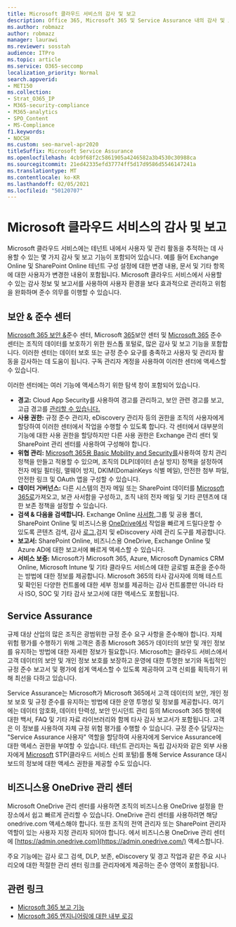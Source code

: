 ```yaml
---
title: Microsoft 클라우드 서비스의 감사 및 보고
description: Office 365, Microsoft 365 및 Service Assurance 내의 감사 및 보고 기능에 대한 개요입니다.
ms.author: robmazz
author: robmazz
manager: laurawi
ms.reviewer: sosstah
audience: ITPro
ms.topic: article
ms.service: O365-seccomp
localization_priority: Normal
search.appverid:
- MET150
ms.collection:
- Strat_O365_IP
- M365-security-compliance
- M365-analytics
- SPO_Content
- MS-Compliance
f1.keywords:
- NOCSH
ms.custom: seo-marvel-apr2020
titleSuffix: Microsoft Service Assurance
ms.openlocfilehash: 4cb9f68f2c5861905a4246582a3b4530c30988ca
ms.sourcegitcommit: 21ed42335efd37774ff5d17d9586d5546147241a
ms.translationtype: MT
ms.contentlocale: ko-KR
ms.lasthandoff: 02/05/2021
ms.locfileid: "50120707"
---
```

# <a name="auditing-and-reporting-in-microsoft-cloud-services"></a>Microsoft 클라우드 서비스의 감사 및 보고

Microsoft 클라우드 서비스에는 테넌트 내에서 사용자 및 관리 활동을 추적하는 데 사용할 수 있는 몇 가지 감사 및 보고 기능이 포함되어 있습니다. 예를 들어 Exchange Online 및 SharePoint Online 테넌트 구성 설정에 대한 변경 내용, 문서 및 기타 항목에 대한 사용자가 변경한 내용이 포함됩니다. Microsoft 클라우드 서비스에서 사용할 수 있는 감사 정보 및 보고서를 사용하여 사용자 환경을 보다 효과적으로 관리하고 위험을 완화하며 준수 의무를 이행할 수 있습니다.

## <a name="security--compliance-centers"></a>보안 & 준수 센터

[Microsoft 365 보안 &](https://protection.office.com)준수 센터, Microsoft [365](https://security.microsoft.com)보안 센터 및 [Microsoft 365](https://compliance.microsoft.com) 준수 센터는 조직의 데이터를 보호하기 위한 원스톱 포털로, 많은 감사 및 보고 기능을 포함합니다. 이러한 센터는 데이터 보호 또는 규정 준수 요구를 충족하고 사용자 및 관리자 활동을 감사하는 데 도움이 됩니다. 구독 관리자 계정을 사용하여 이러한 센터에 액세스할 수 있습니다.

이러한 센터에는 여러 기능에 액세스하기 위한 탐색 창이 포함되어 있습니다.

- **경고:** Cloud App Security를 사용하여 경고를 관리하고, 보안 관련 경고를 보고, 고급 경고를 [관리할 수 있습니다.](/cloud-app-security/what-is-cloud-app-security)
- **사용 권한:** 규정 준수 [](/microsoft-365/security/office-365-security/grant-access-to-the-security-and-compliance-center) 관리자, eDiscovery 관리자 등의 권한을 조직의 사용자에게 할당하여 이러한 센터에서 작업을 수행할 수 있도록 합니다. 각 센터에서 대부분의 기능에 대한 사용 권한을 할당하지만 다른 사용 권한은 Exchange 관리 센터 및 SharePoint 관리 센터를 사용하여 구성해야 합니다.
- **위협 관리:** [Microsoft 365용 Basic Mobility and Security를](https://support.microsoft.com/office/overview-of-basic-mobility-and-security-for-microsoft-365-faa7d8e5-645d-4d59-839c-c8d4c1869e4a)사용하여 장치 관리 정책을 [](/microsoft-365/compliance/data-loss-prevention-policies) 만들고 적용할 수 있으며, 조직의 DLP(데이터 손실 방지) 정책을 설정하여 전자 메일 필터링, 맬웨어 방지, DKIM(DomainKeys 식별 메일), 안전한 첨부 파일, 안전한 링크 및 OAuth 앱을 구성할 수 있습니다.
- **데이터 거버넌스:** 다른 시스템의 전자 메일 또는 SharePoint 데이터를 [Microsoft 365로](https://support.office.com/article/Import-PST-files-or-SharePoint-data-to-Office-365-ba688e0a-0fcb-4bd7-8e57-2b669564ea84)가져오고, [](/microsoft-365/compliance/retention-policies) [](https://support.office.com/article/Enable-archive-mailboxes-in-the-Office-365-Security-Compliance-Center-268a109e-7843-405b-bb3d-b9393b2342ce)보관 사서함을 구성하고, 조직 내의 전자 메일 및 기타 콘텐츠에 대한 보존 정책을 설정할 수 있습니다.
- **검색 & 다음을 검색합니다.** Exchange Online [사서함,](https://support.office.com/article/Run-a-Content-Search-in-the-Office-365-Security-Compliance-Center-61852fd9-fe8a-4880-a339-cb19ed3bff4a)그룹 및 공용 폴더, SharePoint Online 및 비즈니스용 [OneDrive에서](https://support.office.com/article/Manage-eDiscovery-cases-in-the-Office-365-Security-Compliance-Center-edea80d6-20a7-40fb-b8c4-5e8c8395f6da) 작업을 빠르게 드릴다운할 수 있도록 콘텐츠 검색, 감사 [로그,](https://support.office.com/article/Search-the-audit-log-in-the-Office-365-Security-Compliance-Center-0d4d0f35-390b-4518-800e-0c7ec95e946c)검지 및 eDiscovery 사례 관리 도구를 제공합니다.
- **보고서:** SharePoint Online, [](https://support.office.com/article/Reports-in-the-Office-365-Security-Compliance-Center-7acd33ce-1ec8-49fb-b625-43bac7b58c5a) 비즈니스용 OneDrive, Exchange Online 및 Azure AD에 대한 보고서에 빠르게 액세스할 수 있습니다.
- **서비스 보증:** Microsoft가 Microsoft 365, Azure, Microsoft Dynamics CRM Online, Microsoft Intune 및 기타 클라우드 서비스에 대한 글로벌 표준을 준수하는 방법에 대한 정보를 제공합니다. Microsoft 365의 타사 감사자에 의해 테스트 및 확인된 다양한 컨트롤에 대한 세부 정보를 제공하는 감사 컨트롤뿐만 아니라 타사 ISO, SOC 및 기타 감사 보고서에 대한 액세스도 포함됩니다.

## <a name="service-assurance"></a>Service Assurance

규제 대상 산업의 많은 조직은 광범위한 규정 준수 요구 사항을 준수해야 합니다. 자체 위험 평가를 수행하기 위해 고객은 종종 Microsoft 365가 데이터의 보안 및 개인 정보를 유지하는 방법에 대한 자세한 정보가 필요합니다. Microsoft는 클라우드 서비스에서 고객 데이터의 보안 및 개인 정보 보호를 보장하고 운영에 대한 투명한 보기와 독립적인 규정 준수 보고서 및 평가에 쉽게 액세스할 수 있도록 제공하여 고객 신뢰를 획득하기 위해 최선을 다하고 있습니다.

Service Assurance는 Microsoft가 Microsoft 365에서 고객 데이터의 보안, 개인 정보 보호 및 규정 준수를 유지하는 방법에 대한 운영 투명성 및 정보를 제공합니다. 여기에는 데이터 암호화, 데이터 탄력성, 보안 인시던트 관리 등의 Microsoft 365 항목에 대한 백서, FAQ 및 기타 자료 라이브러리와 함께 타사 감사 보고서가 포함됩니다. 고객은 이 정보를 사용하여 자체 규정 위험 평가를 수행할 수 있습니다. 규정 준수 담당자는 "Service Assurance 사용자" 역할을 할당하여 사용자에게 Service Assurance에 대한 액세스 권한을 부여할 수 있습니다. 테넌트 관리자는 독립 감사자와 같은 외부 사용자에게 [Microsoft](https://aka.ms/STP) STP(클라우드 서비스 신뢰 포털)를 통해 Service Assurance 대시보드의 정보에 대한 액세스 권한을 제공할 수도 있습니다.

## <a name="onedrive-for-business-admin-center"></a>비즈니스용 OneDrive 관리 센터

Microsoft OneDrive 관리 센터를 사용하면 조직의 비즈니스용 OneDrive 설정을 한 장소에서 쉽고 빠르게 관리할 수 있습니다. OneDrive 관리 센터를 사용하려면 해당 onedrive.com 액세스해야 합니다. 또한 조직의 전역 관리자 또는 SharePoint 관리자 역할이 있는 사용자 지정 관리자 되어야 합니다. 에서 비즈니스용 OneDrive 관리 센터에 [https://admin.onedrive.com](https://admin.onedrive.com/) 액세스합니다.

주요 기능에는 감사 로그 검색, DLP, 보존, eDiscovery 및 경고 작업과 같은 주요 시나리오에 대한 적절한 관리 센터 링크를 관리자에게 제공하는 준수 영역이 포함됩니다.

## <a name="related-links"></a>관련 링크

- [Microsoft 365 보고 기능](assurance-reporting-features.md)
- [Microsoft 365 엔지니어링에 대한 내부 로깅](assurance-internal-logging.md)
